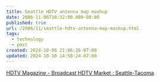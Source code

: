 ```yaml
---
title: Seattle HDTV antenna map mashup
date: 2006-11-06T10:32:00.000-08:00
published: true
url: /2006/11/seattle-hdtv-antenna-map-mashup.html
tags:
  - technology
  - post
created: 2024-10-06 21:06:26-07:00
updated: 2024-10-10 14:58:24-07:00
---
```


[HDTV Magazine - Broadcast HDTV Market : Seattle-Tacoma](http://www.hdtvmagazine.com/programming/broadcast-market.php?dma_name%5B%5D=Seattle-Tacoma "HDTV Magazine - Broadcast HDTV Market : Seattle-Tacoma")